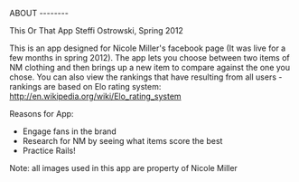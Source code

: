ABOUT --------

This Or That App
Steffi Ostrowski, Spring 2012

This is an app designed for Nicole Miller's facebook page (It was live for a few months in spring 2012).  The app lets you choose between two items of NM clothing and then brings up a new item to compare against the one you chose.  You can also view the rankings that have resulting from all users - rankings are based on Elo rating system: http://en.wikipedia.org/wiki/Elo_rating_system

Reasons for App:
* Engage fans in the brand
* Research for NM by seeing what items score the best
* Practice Rails!

Note: all images used in this app are property of Nicole Miller